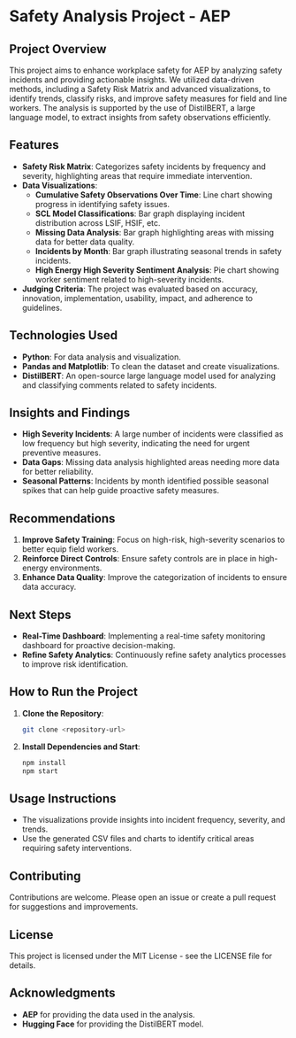 # Safety Analysis Project - AEP

## Project Overview
This project aims to enhance workplace safety for AEP by analyzing safety incidents and providing actionable insights. We utilized data-driven methods, including a Safety Risk Matrix and advanced visualizations, to identify trends, classify risks, and improve safety measures for field and line workers. The analysis is supported by the use of DistilBERT, a large language model, to extract insights from safety observations efficiently.

## Features
- **Safety Risk Matrix**: Categorizes safety incidents by frequency and severity, highlighting areas that require immediate intervention.
- **Data Visualizations**:
  - **Cumulative Safety Observations Over Time**: Line chart showing progress in identifying safety issues.
  - **SCL Model Classifications**: Bar graph displaying incident distribution across LSIF, HSIF, etc.
  - **Missing Data Analysis**: Bar graph highlighting areas with missing data for better data quality.
  - **Incidents by Month**: Bar graph illustrating seasonal trends in safety incidents.
  - **High Energy High Severity Sentiment Analysis**: Pie chart showing worker sentiment related to high-severity incidents.
- **Judging Criteria**: The project was evaluated based on accuracy, innovation, implementation, usability, impact, and adherence to guidelines.

## Technologies Used
- **Python**: For data analysis and visualization.
- **Pandas and Matplotlib**: To clean the dataset and create visualizations.
- **DistilBERT**: An open-source large language model used for analyzing and classifying comments related to safety incidents.

## Insights and Findings
- **High Severity Incidents**: A large number of incidents were classified as low frequency but high severity, indicating the need for urgent preventive measures.
- **Data Gaps**: Missing data analysis highlighted areas needing more data for better reliability.
- **Seasonal Patterns**: Incidents by month identified possible seasonal spikes that can help guide proactive safety measures.

## Recommendations
1. **Improve Safety Training**: Focus on high-risk, high-severity scenarios to better equip field workers.
2. **Reinforce Direct Controls**: Ensure safety controls are in place in high-energy environments.
3. **Enhance Data Quality**: Improve the categorization of incidents to ensure data accuracy.

## Next Steps
- **Real-Time Dashboard**: Implementing a real-time safety monitoring dashboard for proactive decision-making.
- **Refine Safety Analytics**: Continuously refine safety analytics processes to improve risk identification.

## How to Run the Project
1. **Clone the Repository**:
   ```bash
   git clone <repository-url>
   ```
2. **Install Dependencies and Start**:
   ```bash
   npm install
   npm start
   ```

## Usage Instructions
- The visualizations provide insights into incident frequency, severity, and trends.
- Use the generated CSV files and charts to identify critical areas requiring safety interventions.

## Contributing
Contributions are welcome. Please open an issue or create a pull request for suggestions and improvements.

## License
This project is licensed under the MIT License - see the LICENSE file for details.

## Acknowledgments
- **AEP** for providing the data used in the analysis.
- **Hugging Face** for providing the DistilBERT model.
